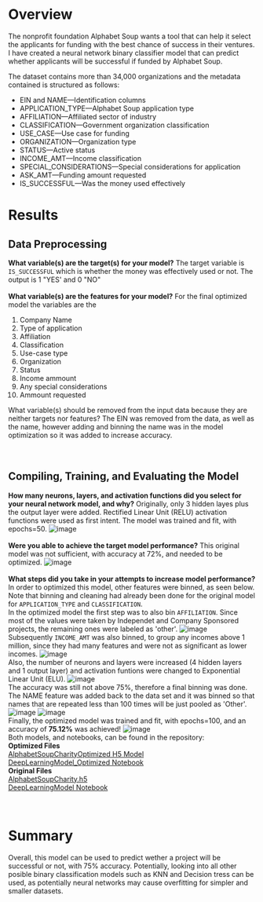 # Overview 

The nonprofit foundation Alphabet Soup wants a tool that can help it select the applicants for funding with the best chance of success in their ventures. I have created a neural network binary classifier model that can predict whether applicants will be successful if funded by Alphabet Soup.

The dataset contains more than 34,000 organizations and the metadata contained is structured as follows:

- EIN and NAME—Identification columns
- APPLICATION_TYPE—Alphabet Soup application type
- AFFILIATION—Affiliated sector of industry
- CLASSIFICATION—Government organization classification
- USE_CASE—Use case for funding
- ORGANIZATION—Organization type
- STATUS—Active status
- INCOME_AMT—Income classification
- SPECIAL_CONSIDERATIONS—Special considerations for application
- ASK_AMT—Funding amount requested
- IS_SUCCESSFUL—Was the money used effectively

# Results
## Data Preprocessing
**What variable(s) are the target(s) for your model?**
The target variable is `IS_SUCCESSFUL` which is whether the money was effectively used or not. The output is 1 "YES' and 0 "NO"
<br />
<br />
**What variable(s) are the features for your model?**
For the final optimized model the variables are the 
1. Company Name
2. Type of application
3. Affiliation
4. Classification
5. Use-case type
6. Organization
7. Status
8. Income ammount
9. Any special considerations
10. Ammount requested

What variable(s) should be removed from the input data because they are neither targets nor features?
The EIN was removed from the data, as well as the name, however adding and binning the name was in the model optimization so it was added to increase accuracy.
<br />
<br />
<br />

## Compiling, Training, and Evaluating the Model
**How many neurons, layers, and activation functions did you select for your neural network model, and why?**
Originally, only 3 hidden layes plus the output layer were added. Rectified Linear Unit (RELU) activation functions were used as first intent. The model was trained and fit, with epochs=50.
![image](https://github.com/luisherranv/deep-learning-challenge/assets/150373234/8aeb33a8-4d39-4576-9b34-9a0f1d26fa66)
<br />
<br />
**Were you able to achieve the target model performance?**
This original model was not sufficient, with accuracy at 72%, and needed to be optimized.
![image](https://github.com/luisherranv/deep-learning-challenge/assets/150373234/d31e6a09-d54e-4fd3-ab8b-067cc680db1a)
<br />
<br />
**What steps did you take in your attempts to increase model performance?**
In order to optimized this model, other features were binned, as seen below. Note that binning and cleaning had already been done for the original model for `APPLICATION_TYPE` and `CLASSIFICATION`.
<br />
In the optimized model the first step was to also bin `AFFILIATION`. Since most of the values were taken by Independet and Company Sponsored projects, the remaining ones were labeled as 'other'.
![image](https://github.com/luisherranv/deep-learning-challenge/assets/150373234/05f6f170-c46d-48c6-bd51-b32ffefcded4)
<br />
Subsequently `INCOME_AMT` was also binned, to group any incomes above 1 million, since they had many features and were not as significant as lower incomes.
![image](https://github.com/luisherranv/deep-learning-challenge/assets/150373234/3da8c8b8-4481-4313-a2b3-481af8146614)
<br />
Also, the number of neurons and layers were increased (4 hidden layers and 1 output layer) and activation funtions were changed to Exponential Linear Unit (ELU). 
![image](https://github.com/luisherranv/deep-learning-challenge/assets/150373234/77416591-f7d2-4a4a-8d43-7a74971ddc79)
<br />
The accuracy was still not above 75%, therefore a final binning was done. The NAME feature was added back to the data set and it was binned so that names that are repeated less than 100 times will be just pooled as 'Other'. 
![image](https://github.com/luisherranv/deep-learning-challenge/assets/150373234/e4d9f592-be8c-4749-84e7-a46d961ef98e)
![image](https://github.com/luisherranv/deep-learning-challenge/assets/150373234/842b85dd-8157-460b-9469-d46e8ec6c33c)
<br />
Finally, the optimized model was trained and fit, with epochs=100, and an accuracy of **75.12%** was achieved!
![image](https://github.com/luisherranv/deep-learning-challenge/assets/150373234/7c643a9d-1e8e-4f31-9c4a-1a9477bfe6e3)
<br />
Both models, and notebooks, can be found in the repository:
<br />
**Optimized Files**
<br />
[AlphabetSoupCharityOptimized H5 Model](https://github.com/luisherranv/deep-learning-challenge/blob/main/AlphabetSoupCharityOptimized.h5)
<br />
[DeepLearningModel_Optimized Notebook](https://github.com/luisherranv/deep-learning-challenge/blob/main/DeepLearningModel_Optimized.ipynb)
<br />
**Original Files**
<br />
[AlphabetSoupCharity.h5](https://github.com/luisherranv/deep-learning-challenge/blob/main/AlphabetSoupCharity.h5)
<br />
[DeepLearningModel Notebook](https://github.com/luisherranv/deep-learning-challenge/blob/main/DeepLearningModel.ipynb)
<br />
<br />
<br />
# Summary
Overall, this model can be used to predict wether a project will be successful or not, with 75% accuracy. Potentially, looking into all other posible binary classification models such as KNN and Decision tress can be used, as potentially neural networks may cause overfitting for simpler and smaller datasets.
